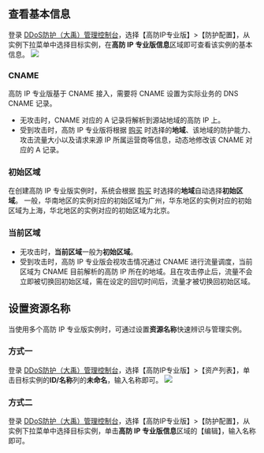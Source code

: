 ## 查看基本信息
登录 [DDoS防护（大禹）管理控制台](https://console.cloud.tencent.com/dayu/overview)，选择【高防IP专业版】>【防护配置】，从实例下拉菜单中选择目标实例，在**高防 IP 专业版信息**区域即可查看该实例的基本信息。
![](https://main.qcloudimg.com/raw/c7f4a5ccf814f6804829023828c55970.png)
### CNAME
高防 IP 专业版基于 CNAME 接入，需要将 CNAME 设置为实际业务的 DNS CNAME 记录。
- 无攻击时，CNAME 对应的 A 记录将解析到源站地域的高防 IP 上。
- 受到攻击时，高防 IP 专业版将根据 [购买](https://cloud.tencent.com/document/product/1005/30848) 时选择的**地域**、该地域的防护能力、攻击流量大小以及请求来源 IP 所属运营商等信息，动态地修改该 CNAME 对应的 A 记录。

### 初始区域
在创建高防 IP 专业版实例时，系统会根据 [购买](https://cloud.tencent.com/document/product/1005/30848) 时选择的**地域**自动选择**初始区域**。
一般，华南地区的实例对应的初始区域为广州，华东地区的实例对应的初始区域为上海，华北地区的实例对应的初始区域为北京。

### 当前区域
- 无攻击时，**当前区域**一般为**初始区域**。
- 受到攻击时，高防 IP 专业版会视攻击情况通过 CNAME 进行流量调度，当前区域为 CNAME 目前解析的高防 IP 所在的地域。且在攻击停止后，流量不会立即被切换回初始区域，需在设定的回切时间后，流量才被切换回初始区域。

## 设置资源名称
当使用多个高防 IP 专业版实例时，可通过设置**资源名称**快速辨识与管理实例。
### 方式一
登录 [DDoS防护（大禹）管理控制台](https://console.cloud.tencent.com/dayu/overview)，选择【高防IP专业版】>【资产列表】，单击目标实例的**ID/名称**列的**未命名**，输入名称即可。
![](https://main.qcloudimg.com/raw/9e1dd71f4b5c346d54411bdca33a6291.png)

### 方式二
登录 [DDoS防护（大禹）管理控制台](https://console.cloud.tencent.com/dayu/overview)，选择【高防IP专业版】>【防护配置】，从实例下拉菜单中选择目标实例，单击**高防 IP 专业版信息**区域的【编辑】，输入名称即可。
